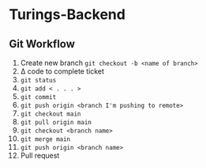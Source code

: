 # Turings-Backend

## Git Workflow
 1. Create new branch
    `git checkout -b <name of branch>`
 2. ∆ code to complete ticket
 3. `git status`
 4. `git add < . . . >`
 5. `git commit`
 6. `git push origin <branch I'm pushing to remote>`
 7. `git checkout main`
 8. `git pull origin main`
 9. `git checkout <branch name>`
 10. `git merge main`
 11. `git push origin <branch name>`
 12. Pull request
